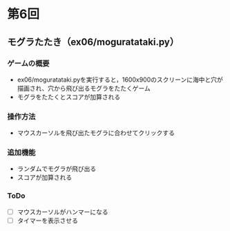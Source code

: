# 第6回
## モグラたたき（ex06/moguratataki.py）
### ゲームの概要
- ex06/moguratataki.pyを実行すると，1600x900のスクリーンに海中と穴が描画され、穴から飛び出るモグラをたたくゲーム
- モグラをたたくとスコアが加算される

### 操作方法
- マウスカーソルを飛び出たモグラに合わせてクリックする

### 追加機能
- ランダムでモグラが飛び出る
- スコアが加算される

### ToDo
- [ ] マウスカーソルがハンマーになる
- [ ] タイマーを表示させる
